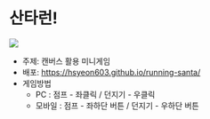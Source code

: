 # 산타런!

<img src="https://github.com/hsyeon603/running-santa/assets/149076769/a7dd1dcd-04da-4692-a051-e0077f2bd48a"  />

- 주제: 캔버스 활용 미니게임
- 배포: https://hsyeon603.github.io/running-santa/
- 게임방법
  - PC : 점프 - 좌클릭 / 던지기 - 우클릭
  - 모바일 : 점프 - 좌하단 버튼 / 던지기 - 우하단 버튼
